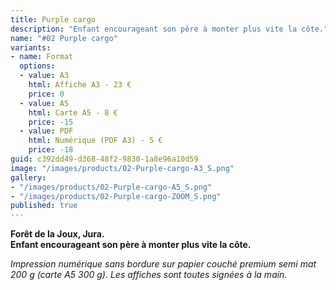 ```yaml
---
title: Purple cargo
description: "Enfant encourageant son père à monter plus vite la côte."
name: "#02 Purple cargo"
variants:
- name: Format
  options:
  - value: A3
    html: Affiche A3 - 23 €
    price: 0
  - value: A5
    html: Carte A5 - 8 €
    price: -15
  - value: PDF
    html: Numérique (PDF A3) - 5 €
    price: -18
guid: c392dd49-d368-48f2-9830-1a8e96a10d59
image: "/images/products/02-Purple-cargo-A3_S.png"
gallery:
- "/images/products/02-Purple-cargo-A5_S.png"
- "/images/products/02-Purple-cargo-ZOOM_S.png"
published: true
---
```

**Forêt de la Joux, Jura.**  
**Enfant encourageant son père à monter plus vite la côte.**

_Impression numérique sans bordure sur papier couché premium semi mat 200 g (carte A5 300 g). Les affiches sont toutes signées à la main._
